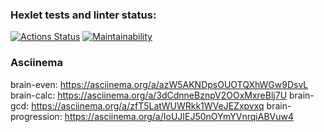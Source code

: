 ### Hexlet tests and linter status:
[![Actions Status](https://github.com/Vertudo/python-project-49/workflows/hexlet-check/badge.svg)](https://github.com/Vertudo/python-project-49/actions) [![Maintainability](https://api.codeclimate.com/v1/badges/a4f2fc553c2b1a422324/maintainability)](https://codeclimate.com/github/Vertudo/python-project-49/maintainability)

### Asciinema

brain-even: https://asciinema.org/a/azW5AKNDpsOUOTQXhWGw9DsvL
brain-calc: https://asciinema.org/a/3dCdnneBznpV2OOxMxreBlj7U
brain-gcd: https://asciinema.org/a/zfT5LatWUWRkk1WVeJEZxpvxq
brain-progression: https://asciinema.org/a/IoUJIEJ50nOYmYVnrqiABVuw4